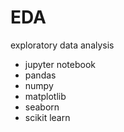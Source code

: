 # EDA
exploratory data analysis

- jupyter notebook 
- pandas 
- numpy
- matplotlib
- seaborn 
- scikit learn 


